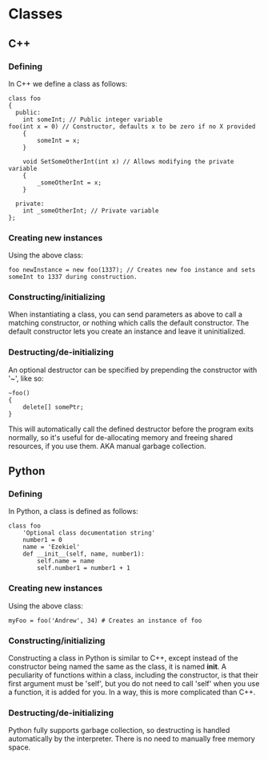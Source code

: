# Classes

## C++
### Defining
In C++ we define a class as follows:

    class foo
    {
      public:
        int someInt; // Public integer variable
	foo(int x = 0) // Constructor, defaults x to be zero if no X provided
        {
            someInt = x;
        }

        void SetSomeOtherInt(int x) // Allows modifying the private variable
        {
            _someOtherInt = x;
        }
    
      private:
        int _someOtherInt; // Private variable
    };

### Creating new instances
Using the above class:

    foo newInstance = new foo(1337); // Creates new foo instance and sets someInt to 1337 during construction.
 
### Constructing/initializing
When instantiating a class, you can send parameters as above to call a matching constructor, or nothing which calls the default constructor. The default constructor lets you create an instance and leave it uninitialized.

### Destructing/de-initializing
An optional destructor can be specified by prepending the constructor with '~', like so:

    ~foo()
    {
        delete[] somePtr;
    }

This will automatically call the defined destructor before the program exits normally, so it's useful for de-allocating memory and freeing shared resources, if you use them. AKA manual garbage collection.

## Python
### Defining
In Python, a class is defined as follows:

    class foo
        'Optional class documentation string'
        number1 = 0
        name = 'Ezekiel'
        def __init__(self, name, number1):
            self.name = name
            self.number1 = number1 + 1

### Creating new instances
Using the above class:

    myFoo = foo('Andrew', 34) # Creates an instance of foo

### Constructing/initializing
Constructing a class in Python is similar to C++, except instead of the constructor being named the same as the class, it is named __init__. A peculiarity of functions within a class, including the constructor, is that their first argument must be 'self', but you do not need to call 'self' when you use a function, it is added for you. In a way, this is more complicated than C++.

### Destructing/de-initializing
Python fully supports garbage collection, so destructing is handled automatically by the interpreter. There is no need to manually free memory space.

